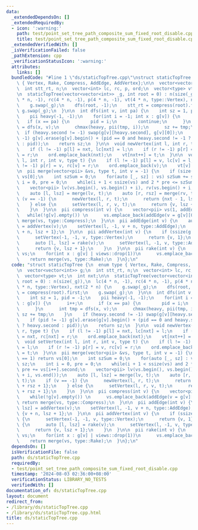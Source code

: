 ```yaml
---
data:
  _extendedDependsOn: []
  _extendedRequiredBy:
  - icon: ':warning:'
    path: test/point_set_tree_path_composite_sum_fixed_root_disable.cpp
    title: test/point_set_tree_path_composite_sum_fixed_root_disable.cpp
  _extendedVerifiedWith: []
  _isVerificationFailed: false
  _pathExtension: cpp
  _verificationStatusIcon: ':warning:'
  attributes:
    links: []
  bundledCode: "#line 1 \"ds/staticTopTree.cpp\"\nstruct staticTopTree {\n  enum type\
    \ { Vertex, Rake, Compress, AddEdge, AddVertex};\n\n  vector<vector<int>> g;\n\
    \  int stt_rt, n;\n  vector<int> lc, rc, p, ord;\n  vector<type> vt;\n  int nxt;\n\
    \n  staticTopTree(vector<vector<int>> _g, int root = 0) : n(size(_g)),\n  lc(4\
    \ * n, -1), rc(4 * n, -1), p(4 * n, -1), vt(4 * n, type::Vertex), nxt(2 * n) {\n\
    \    g.swap(_g);\n    dfs(root, -1);\n    stt_rt = compress(root).first;\n   \
    \ g.swap(_g);\n  }\n\n  int dfs(int v, int pa) {\n    int sz = 1, pid = -1;\n\
    \    pii heavy(-1, -1);\n    for(int i = -1; int x : g[v]) {\n      i++;\n   \
    \   if (x == pa) {\n        pid = i;\n        continue;\n      }\n      int tmp\
    \ = dfs(x, v);\n      chmax(heavy, pii(tmp, i));\n      sz += tmp;\n    }\n  \
    \  if (heavy.second != -1) swap(g[v][heavy.second], g[v][0]);\n    if (pid !=\
    \ -1) g[v].erase(g[v].begin() + (pid == 0 and heavy.second != -1 ? heavy.second\
    \ : pid));\n    return sz;\n  }\n\n  void newVertex(int l, int r, type t) {\n\
    \    if (l != -1) p[l] = nxt, lc[nxt] = l;\n    if (r != -1) p[r] = nxt, rc[nxt]\
    \ = r;\n    ord.emplace_back(nxt);\n    vt[nxt++] = t;\n  }\n\n  void setVertex(int\
    \ l, int r, int v, type t) {\n    if (l != -1) p[l] = v, lc[v] = l;\n    if (r\
    \ != -1) p[r] = v, rc[v] = r;\n    ord.emplace_back(v);\n    vt[v] = t;\n  }\n\
    \n  pii merge(vector<pii> &vs, type t, int v = -1) {\n    if (size(vs) == 1) return\
    \ vs[0];\n    int szSum = 0;\n    for(auto [_, sz] : vs) szSum += sz;\n    int\
    \ i = 0, pre = 0;\n    while(i + 1 < ssize(vs) and 2 * pre <= szSum) pre += vs[i++].second;\n\
    \    vector<pii> lv(vs.begin(), vs.begin() + i), rv(vs.begin() + i, vs.end());\n\
    \    auto [l, lsz] = merge(lv, t);\n    auto [r, rsz] = merge(rv, t);\n    if\
    \ (v == -1) {\n      newVertex(l, r, t);\n      return {nxt - 1, lsz + rsz + 1};\n\
    \    } else {\n      setVertex(l, r, v, t);\n      return {v, lsz + rsz + 1};\n\
    \    }\n  }\n\n  pii compress(int v) {\n    vector<pii> vs(1, addEdge(v));\n \
    \   while(!g[v].empty()) \n      vs.emplace_back(addEdge(v = g[v][0]));\n    return\
    \ merge(vs, type::Compress);\n  }\n\n  pii addEdge(int v) {\n    auto [l, lsz]\
    \ = addVertex(v);\n    setVertex(l, -1, v + n, type::AddEdge);\n    return {v\
    \ + n, lsz + 1};\n  }\n\n  pii addVertex(int v) {\n    if (ssize(g[v]) <= 1) {\n\
    \      setVertex(-1, -1, v, type::Vertex);\n      return {v, 1};\n    } else {\n\
    \      auto [l, lsz] = rake(v);\n      setVertex(l, -1, v, type::AddVertex);\n\
    \      return {v, lsz + 1};\n    }\n  }\n\n  pii rake(int v) {\n    vector<pii>\
    \ vs;\n    for(int x : g[v] | views::drop(1))\n      vs.emplace_back(compress(x));\n\
    \    return merge(vs, type::Rake);\n  }\n};\n"
  code: "struct staticTopTree {\n  enum type { Vertex, Rake, Compress, AddEdge, AddVertex};\n\
    \n  vector<vector<int>> g;\n  int stt_rt, n;\n  vector<int> lc, rc, p, ord;\n\
    \  vector<type> vt;\n  int nxt;\n\n  staticTopTree(vector<vector<int>> _g, int\
    \ root = 0) : n(size(_g)),\n  lc(4 * n, -1), rc(4 * n, -1), p(4 * n, -1), vt(4\
    \ * n, type::Vertex), nxt(2 * n) {\n    g.swap(_g);\n    dfs(root, -1);\n    stt_rt\
    \ = compress(root).first;\n    g.swap(_g);\n  }\n\n  int dfs(int v, int pa) {\n\
    \    int sz = 1, pid = -1;\n    pii heavy(-1, -1);\n    for(int i = -1; int x\
    \ : g[v]) {\n      i++;\n      if (x == pa) {\n        pid = i;\n        continue;\n\
    \      }\n      int tmp = dfs(x, v);\n      chmax(heavy, pii(tmp, i));\n     \
    \ sz += tmp;\n    }\n    if (heavy.second != -1) swap(g[v][heavy.second], g[v][0]);\n\
    \    if (pid != -1) g[v].erase(g[v].begin() + (pid == 0 and heavy.second != -1\
    \ ? heavy.second : pid));\n    return sz;\n  }\n\n  void newVertex(int l, int\
    \ r, type t) {\n    if (l != -1) p[l] = nxt, lc[nxt] = l;\n    if (r != -1) p[r]\
    \ = nxt, rc[nxt] = r;\n    ord.emplace_back(nxt);\n    vt[nxt++] = t;\n  }\n\n\
    \  void setVertex(int l, int r, int v, type t) {\n    if (l != -1) p[l] = v, lc[v]\
    \ = l;\n    if (r != -1) p[r] = v, rc[v] = r;\n    ord.emplace_back(v);\n    vt[v]\
    \ = t;\n  }\n\n  pii merge(vector<pii> &vs, type t, int v = -1) {\n    if (size(vs)\
    \ == 1) return vs[0];\n    int szSum = 0;\n    for(auto [_, sz] : vs) szSum +=\
    \ sz;\n    int i = 0, pre = 0;\n    while(i + 1 < ssize(vs) and 2 * pre <= szSum)\
    \ pre += vs[i++].second;\n    vector<pii> lv(vs.begin(), vs.begin() + i), rv(vs.begin()\
    \ + i, vs.end());\n    auto [l, lsz] = merge(lv, t);\n    auto [r, rsz] = merge(rv,\
    \ t);\n    if (v == -1) {\n      newVertex(l, r, t);\n      return {nxt - 1, lsz\
    \ + rsz + 1};\n    } else {\n      setVertex(l, r, v, t);\n      return {v, lsz\
    \ + rsz + 1};\n    }\n  }\n\n  pii compress(int v) {\n    vector<pii> vs(1, addEdge(v));\n\
    \    while(!g[v].empty()) \n      vs.emplace_back(addEdge(v = g[v][0]));\n   \
    \ return merge(vs, type::Compress);\n  }\n\n  pii addEdge(int v) {\n    auto [l,\
    \ lsz] = addVertex(v);\n    setVertex(l, -1, v + n, type::AddEdge);\n    return\
    \ {v + n, lsz + 1};\n  }\n\n  pii addVertex(int v) {\n    if (ssize(g[v]) <= 1)\
    \ {\n      setVertex(-1, -1, v, type::Vertex);\n      return {v, 1};\n    } else\
    \ {\n      auto [l, lsz] = rake(v);\n      setVertex(l, -1, v, type::AddVertex);\n\
    \      return {v, lsz + 1};\n    }\n  }\n\n  pii rake(int v) {\n    vector<pii>\
    \ vs;\n    for(int x : g[v] | views::drop(1))\n      vs.emplace_back(compress(x));\n\
    \    return merge(vs, type::Rake);\n  }\n};\n"
  dependsOn: []
  isVerificationFile: false
  path: ds/staticTopTree.cpp
  requiredBy:
  - test/point_set_tree_path_composite_sum_fixed_root_disable.cpp
  timestamp: '2024-08-03 02:36:00+08:00'
  verificationStatus: LIBRARY_NO_TESTS
  verifiedWith: []
documentation_of: ds/staticTopTree.cpp
layout: document
redirect_from:
- /library/ds/staticTopTree.cpp
- /library/ds/staticTopTree.cpp.html
title: ds/staticTopTree.cpp
---
```

